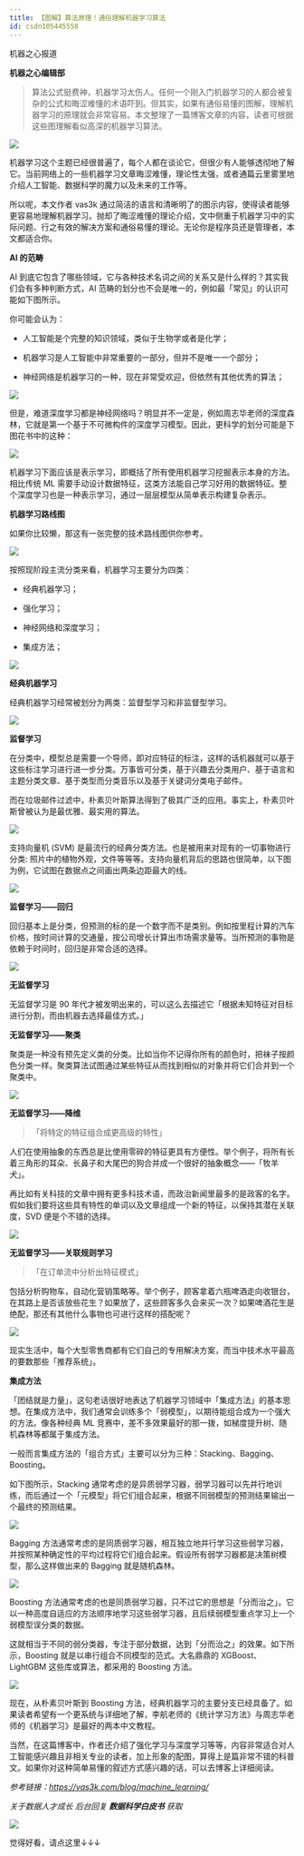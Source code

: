 ```yaml
---
title: 【图解】算法原理！通俗理解机器学习算法
id: csdn105445558
---
```


机器之心报道

**机器之心编辑部**

> 算法公式挺费神，机器学习太伤人。任何一个刚入门机器学习的人都会被复杂的公式和晦涩难懂的术语吓到。但其实，如果有通俗易懂的图解，理解机器学习的原理就会非常容易。本文整理了一篇博客文章的内容，读者可根据这些图理解看似高深的机器学习算法。

![](../img/10fdfcb791764d09bd55f252848a778c.png)

机器学习这个主题已经很普遍了，每个人都在谈论它，但很少有人能够透彻地了解它。当前网络上的一些机器学习文章晦涩难懂，理论性太强，或者通篇云里雾里地介绍人工智能、数据科学的魔力以及未来的工作等。

所以呢，本文作者 vas3k 通过简洁的语言和清晰明了的图示内容，使得读者能够更容易地理解机器学习。抛却了晦涩难懂的理论介绍，文中侧重于机器学习中的实际问题、行之有效的解决方案和通俗易懂的理论。无论你是程序员还是管理者，本文都适合你。

**AI 的范畴**

AI 到底它包含了哪些领域，它与各种技术名词之间的关系又是什么样的？其实我们会有多种判断方式，AI 范畴的划分也不会是唯一的，例如最「常见」的认识可能如下图所示。

你可能会认为：

*   人工智能是个完整的知识领域，类似于生物学或者是化学；

*   机器学习是人工智能中非常重要的一部分，但并不是唯一一个部分；

*   神经网络是机器学习的一种，现在非常受欢迎，但依然有其他优秀的算法；

![](../img/97e8d601d189cb4eb1b7a5062755bb17.png)

但是，难道深度学习都是神经网络吗？明显并不一定是，例如周志华老师的深度森林，它就是第一个基于不可微构件的深度学习模型。因此，更科学的划分可能是下图花书中的这种：

![](../img/930fd082b1b7ba25455e8acef45b66da.png)

机器学习下面应该是表示学习，即概括了所有使用机器学习挖掘表示本身的方法。相比传统 ML 需要手动设计数据特征，这类方法能自己学习好用的数据特征。整个深度学习也是一种表示学习，通过一层层模型从简单表示构建复杂表示。

**机器学习路线图**

如果你比较懒，那这有一张完整的技术路线图供你参考。

![](../img/25d0ef9670a9c41a6515179d26d9a751.png)

按照现阶段主流分类来看，机器学习主要分为四类：

*   经典机器学习；

*   强化学习；

*   神经网络和深度学习；

*   集成方法；

![](../img/297385d7057d78a7b1bfb28fc1d9f920.png)

**经典机器学习**

经典机器学习经常被划分为两类：监督型学习和非监督型学习。

![](../img/bcec81a011d019b3dd2f70a7b3ec12be.png)

**监督学习**

在分类中，模型总是需要一个导师，即对应特征的标注，这样的话机器就可以基于这些标注学习进行进一步分类。万事皆可分类，基于兴趣去分类用户、基于语言和主题分类文章、基于类型而分类音乐以及基于关键词分类电子邮件。

而在垃圾邮件过滤中，朴素贝叶斯算法得到了极其广泛的应用。事实上，朴素贝叶斯曾被认为是最优雅、最实用的算法。

![](../img/594915937992c19be1933e5c507cc1db.png)

支持向量机 (SVM) 是最流行的经典分类方法。也是被用来对现有的一切事物进行分类: 照片中的植物外观，文件等等等。支持向量机背后的思路也很简单，以下图为例，它试图在数据点之间画出两条边距最大的线。

![](../img/9aa5db96130224c5d1fb450dfe9c8f96.png)

**监督学习——回归**

回归基本上是分类，但预测的标的是一个数字而不是类别。例如按里程计算的汽车价格，按时间计算的交通量，按公司增长计算出市场需求量等。当所预测的事物是依赖于时间时，回归是非常合适的选择。

![](../img/c2af89f6ff14032dbe603d3802fe0c33.png)

**无监督学习**

无监督学习是 90 年代才被发明出来的，可以这么去描述它「根据未知特征对目标进行分割，而由机器去选择最佳方式。」

**无监督学习——聚类**

聚类是一种没有预先定义类的分类。比如当你不记得你所有的颜色时，把袜子按颜色分类一样。聚类算法试图通过某些特征从而找到相似的对象并将它们合并到一个聚类中。

![](../img/9f7d68a7394d5ea3962e7ecc45582030.png)

**无监督学习——降维**

> 「将特定的特征组合成更高级的特性」

人们在使用抽象的东西总是比使用零碎的特征更具有方便性。举个例子，将所有长着三角形的耳朵、长鼻子和大尾巴的狗合并成一个很好的抽象概念——「牧羊犬」。

再比如有关科技的文章中拥有更多科技术语，而政治新闻里最多的是政客的名字。假如我们要将这些具有特性的单词以及文章组成一个新的特征，以保持其潜在关联度，SVD 便是个不错的选择。

![](../img/b4c7b4625870ad26505162d87561431f.png)

**无监督学习——关联规则学习**

> 「在订单流中分析出特征模式」

包括分析购物车，自动化营销策略等。举个例子，顾客拿着六瓶啤酒走向收银台，在其路上是否该放些花生？如果放了，这些顾客多久会来买一次？如果啤酒花生是绝配，那还有其他什么事物也可进行这样的搭配呢？

![](../img/dfdf62c3c785249af2932febdbd1d623.png)

现实生活中，每个大型零售商都有它们自己的专用解决方案，而当中技术水平最高的要数那些「推荐系统」。

**集成方法**

「团结就是力量」，这句老话很好地表达了机器学习领域中「集成方法」的基本思想。在集成方法中，我们通常会训练多个「弱模型」，以期待能组合成为一个强大的方法。像各种经典 ML 竞赛中，差不多效果最好的那一拨，如梯度提升树、随机森林等都属于集成方法。

一般而言集成方法的「组合方式」主要可以分为三种：Stacking、Bagging、Boosting。

如下图所示，Stacking 通常考虑的是异质弱学习器，弱学习器可以先并行地训练，而后通过一个「元模型」将它们组合起来，根据不同弱模型的预测结果输出一个最终的预测结果。

![](../img/eedd5d8434840b296a0189d2c89bbc0f.png)

Bagging 方法通常考虑的是同质弱学习器，相互独立地并行学习这些弱学习器，并按照某种确定性的平均过程将它们组合起来。假设所有弱学习器都是决策树模型，那么这样做出来的 Bagging 就是随机森林。

![](../img/c8ed6bb99c5409f39915d28959d4f638.png)

Boosting 方法通常考虑的也是同质弱学习器，只不过它的思想是「分而治之」。它以一种高度自适应的方法顺序地学习这些弱学习器，且后续弱模型重点学习上一个弱模型误分类的数据。

这就相当于不同的弱分类器，专注于部分数据，达到「分而治之」的效果。如下所示，Boosting 就是以串行组合不同模型的范式。大名鼎鼎的 XGBoost、LightGBM 这些库或算法，都采用的 Boosting 方法。

![](../img/bab7b4292a82bb9d76c1ed18ade754ae.png)

现在，从朴素贝叶斯到 Boosting 方法，经典机器学习的主要分支已经具备了。如果读者希望有一个更系统与详细地了解，李航老师的《统计学习方法》与周志华老师的《机器学习》是最好的两本中文教程。

当然，在这篇博客中，作者还介绍了强化学习与深度学习等等，内容非常适合对人工智能感兴趣且非相关专业的读者，加上形象的配图，算得上是篇非常不错的科普文。如果你对这种简单易懂的叙述方式感兴趣的话，可以去博客上详细阅读。

*参考链接：https://vas3k.com/blog/machine_learning/*

*关于数据人才成长 后台回复* ***数据科学白皮书*** *获取*

![](../img/ac1260bd6d55ebcd4401293b8b1ef5ff.png)

觉得好看，请点这里↓↓↓